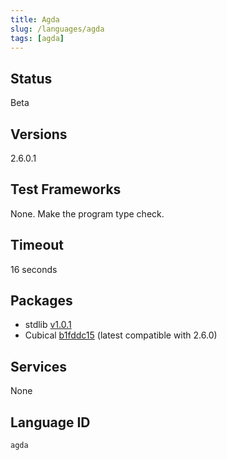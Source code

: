 ```yaml
---
title: Agda
slug: /languages/agda
tags: [agda]
---
```


## Status

Beta

## Versions

2.6.0.1

## Test Frameworks

None. Make the program type check.

## Timeout

16 seconds

## Packages

- stdlib [v1.0.1](https://github.com/agda/agda-stdlib/releases/tag/v1.0.1)
- Cubical [b1fddc15](https://github.com/agda/cubical/commit/b1fddc15b80ed9569224b8a1461ae5f879dab826) (latest compatible with 2.6.0)

## Services

None

## Language ID

`agda`
